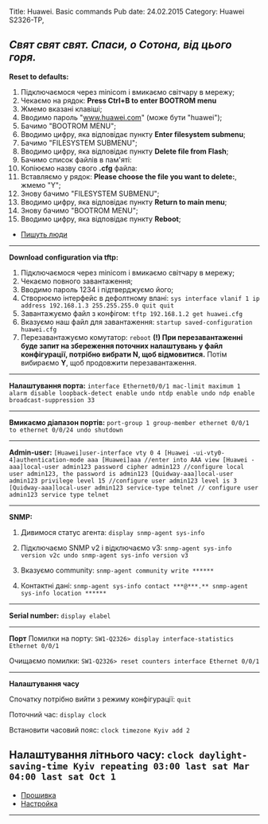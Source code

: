 Title: Huawei. Basic commands
Pub date: 24.02.2015
Category: Huawei S2326-TP, 

_Свят свят свят. Спаси, о Сотона, від цього горя._
-----

**Reset to defaults:**
1. Підключаємося через minicom і вмикаємо світчару в мережу;
2. Чекаємо на рядок: **Press Ctrl+B to enter BOOTROM menu**
3. Жмемо вказані клавіші;
4. Вводимо пароль "www.huawei.com" (може бути "huawei");
5. Бачимо "BOOTROM MENU";
6. Вводимо цифру, яка відповідає пункту **Enter filesystem submenu**;
7. Бачимо "FILESYSTEM SUBMENU";
8. Вводимо цифру, яка відповідає пункту **Delete file from Flash**;
9. Бачимо список файлів в пам'яті:
10. Копіюємо назву свого **.cfg** файла:
11. Вставляємо у рядок: **Please choose the file you want to delete:**, жмемо "Y";
12. Знову бачимо "FILESYSTEM SUBMENU";
13. Вводимо цифру, яка відповідає пункту **Return to main menu**;
14. Знову бачимо "BOOTROM MENU";
15. Вводимо цифру, яка відповідає пункту **Reboot**;

* <a href="http://muff.kiev.ua/content/huawei-s2326-sbros-v-defolt">Пишуть люди</a>

-----
**Download configuration via tftp:**
1. Підключаємося через minicom і вмикаємо світчару в мережу;
2. Чекаємо повного завантаження;
3. Вводимо пароль 1234 і підтверджуємо його;
4. Створюємо інтерфейс в дефолтному влані:
`sys
interface vlanif 1
ip address 192.168.1.3 255.255.255.0
quit
quit`
5. Завантажуємо файл з конфігом:
`tftp 192.168.1.2 get huawei.cfg`
6. Вказуємо наш файл для завантаження:
`startup saved-configuration huawei.cfg`
7. Перезавантажуємо комутатор:
`reboot`
**(!) При перезавантаженні буде запит на збереження поточних налаштувань у файл конфігурації, потрібно вибрати N, щоб відмовитися.**
Потім вибираємо **Y**, щоб продовжити перезавантаження.

-----
**Налаштування порта:**
`interface Ethernet0/0/1
mac-limit maximum 1 alarm disable
loopback-detect enable
undo ntdp enable
undo ndp enable
broadcast-suppression 33`

-----

**Вмикаємо діапазон портів:**
`port-group 1
group-member ethernet 0/0/1 to ethernet 0/0/24
undo shutdown`

-----

**Admin-user:**
`[Huawei]user-interface vty 0 4
[Huawei -ui-vty0-4]authentication-mode aaa
[Huawei]aaa //enter into AAA view
[Huawei -aaa]local-user admin123 password cipher admin123 //configure local user admin123, the password is admin123
[Quidway-aaa]local-user admin123 privilege level 15 //configure user admin123 level is 3
[Quidway-aaa]local-user admin123 service-type telnet // configure user admin123 service type telnet`

-----

**SNMP:**

1. Дивимося статус агента:
`display snmp-agent sys-info`

2. Підключаємо SNMP v2 і відключаємо v3:
`snmp-agent sys-info version v2c
undo snmp-agent sys-info version v3`

3. Вказуємо community:
`snmp-agent community write ******`

4. Контактні дані:
`snmp-agent sys-info contact ***@***.**
snmp-agent sys-info location ******`

-----

**Serial number:**
`display elabel`

-----

**Порт**
Помилки на порту:
`SW1-Q2326> display interface-statistics Ethernet 0/0/1`

Очищаємо помилки:
`SW1-Q2326> reset counters interface Ethernet 0/0/1`

-----
**Налаштування часу**

Спочатку потрібно вийти з режиму конфігурації:
`quit`

Поточний час:
`display clock`

Встановити часовий пояс:
`clock timezone Kyiv add 2`

Налаштування літнього часу:
`clock daylight-saving-time Kyiv repeating 03:00 last sat Mar 04:00 last sat Oct 1`
-----

* <a title="Пишуть люди" href="http://udatov.blogspot.com/2012/10/800x600-normal-0-false-false-false-ru-x_15.html" target="_blank">Прошивка</a>
* <a href="http://it-donnet.ru/quidway2326/" target="_blank">Настройка</a>
-----